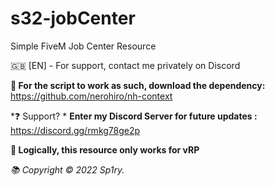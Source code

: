 # s32-jobCenter
Simple FiveM Job Center Resource

🇬🇧 [EN] - For support, contact me privately on Discord

**📌 For the script to work as such, download the dependency:** https://github.com/nerohiro/nh-context

*❓ Support? *
**Enter my Discord Server for future updates :** https://discord.gg/rmkg78ge2p 

**🚧 Logically, this resource only works for vRP**

*📚 Copyright © 2022 Sp1ry.*
